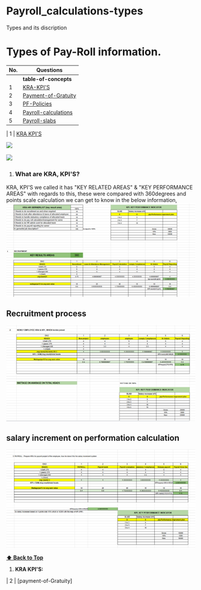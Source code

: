 # Payroll_calculations-types
Types and its discription 

# Types of Pay-Roll information.



| No.| Questions                                                                                                                                                                   |
| ---| ----------------------------------------------------------------------------------------------------------------------------------------------------------------------------------------------------------------------------------------------------------------------|
|    | **table-of-concepts**                                                                                                                                                          |                                                                                                                                                                    
| 1  | [KRA-KPI'S](#)                                                                                                                                                           |
| 2  | [Payment-of-Gratuity](#)                                                                                                                                                 |
| 3  | [PF-Policies](#)                                                                                                                                                         |
| 4  | [Payroll-calculations](#)                                                                                                                                                |
| 5   |[Payroll-slabs](#)                                                                                                                                                       |


| 1  | [KRA KPI'S](#) 

![](./inputfoder/image1.png)



![](./inputfolder/image2.png)





1.  ### What are KRA, KPI'S?
   KRA, KPI'S we called it has "KEY RELATED AREAS" & "KEY PERFORMANCE AREAS" with regards to this, these were compared with 360degrees and points scale calculation we can get to know in the below information,
   ![](./py/image1.png)

## Recruitment process 
![](./py/image2.png)

## salary increment on performation calculation
![](./py/image3.png)
   
**[⬆ Back to Top](#table-of-concepts)**
   
   1. **KRA KPI'S:**




| 2 | [payment-of-Gratuity]
    
